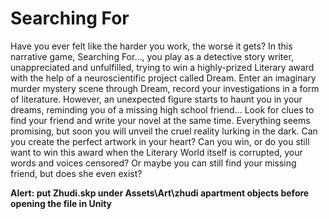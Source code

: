 # Searching For
Have you ever felt like the harder you work, the worse it gets? In this narrative game, Searching For…, you play as a detective story writer, unappreciated and unfulfilled, trying to win a highly-prized Literary award with the help of a neuroscientific project called Dream. Enter an imaginary murder mystery scene through Dream, record your investigations in a form of literature. However, an unexpected figure starts to haunt you in your dreams, reminding you of a missing high school friend… Look for clues to find your friend and write your novel at the same time. Everything seems promising, but soon you will unveil the cruel reality lurking in the dark. Can you create the perfect artwork in your heart? Can you win, or do you still want to win this award when the Literary World itself is corrupted, your words and voices censored? Or maybe you can still find your missing friend, but does she even exist?

**Alert: put Zhudi.skp under Assets\Art\zhudi apartment objects before opening the file in Unity**
